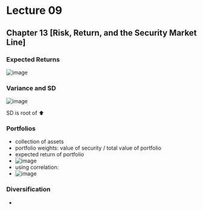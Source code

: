 # Lecture 09

## Chapter 13 [Risk, Return, and the Security Market Line]

### Expected Returns

![image](https://github.com/user-attachments/assets/a5936d98-ee8b-416e-b857-87b9ea1ae8d3)

### Variance and SD

![image](https://github.com/user-attachments/assets/cf5e88e5-e70c-4e9d-82a9-efeaecc25dc6)

SD is root of ⬆️

### Portfolios
- collection of assets
- portfolio weights: value of security / total value of portfolio
- expected return of portfolio
- ![image](https://github.com/user-attachments/assets/a29e8001-5736-48de-96e6-0f84308185c9)
- using correlation:
- ![image](https://github.com/user-attachments/assets/642f1523-1c0c-4080-a0f9-12c4e3543a1f)

###  Diversification
- 
